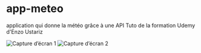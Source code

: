 # app-meteo
application qui donne la météo grâce à une API
Tuto de la formation Udemy d'Enzo Ustariz

![Capture d’écran 1](https://user-images.githubusercontent.com/62339671/139400895-001d5ed1-93f8-4ba0-8d54-42f099a06dcf.png)
![Capture d’écran 2](https://user-images.githubusercontent.com/62339671/139400883-cbf42012-b9c9-4ce2-bf8c-09070357d858.png)

